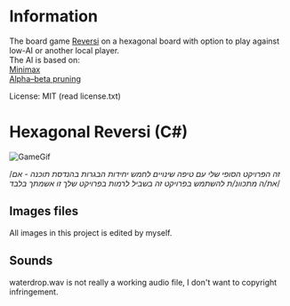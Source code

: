 # Information  
The board game [Reversi](https://en.wikipedia.org/wiki/Reversi) on a hexagonal board with option to play against low-AI or another local player.  
The AI is based on:  
[Minimax](https://en.wikipedia.org/wiki/Minimax)  
[Alpha–beta pruning](https://en.wikipedia.org/wiki/Alpha%E2%80%93beta_pruning)  
  
License: MIT (read license.txt)

# Hexagonal Reversi (C#)  
![GameGif](https://i.imgur.com/id7I1OD.gif)     
  
/*זה הפרויקט הסופי שלי עם טיפה שינויים לחמש יחידות הבגרות בהנדסת תוכנה - אם את/ה מתכוונ/ת להשתמש בפרויקט זה בשביל לרמות בפרויקט שלך זו אשמתך בלבד*/  
  
## Images files  
All images in this project is edited by myself.  
  
## Sounds  
waterdrop.wav is not really a working audio file, I don't want to copyright infringement.
